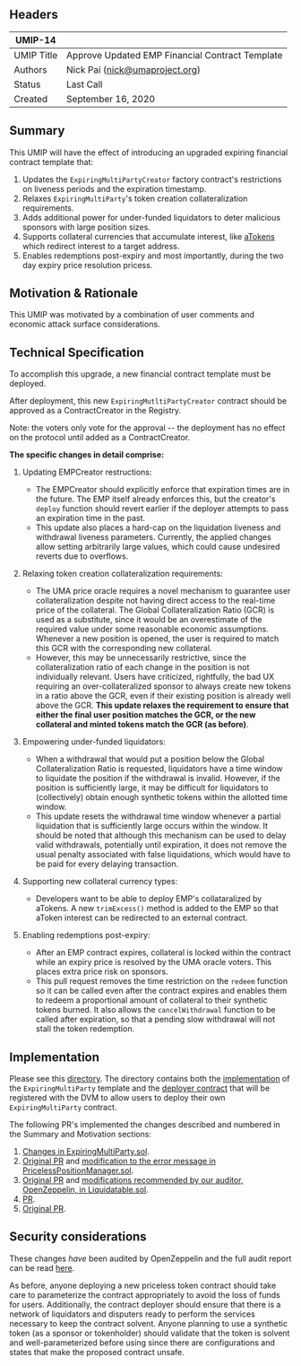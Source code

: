 ## Headers
| UMIP-14    |                                                                                                                                          |
|------------|------------------------------------------------------------------------------------------------------------------------------------------|
| UMIP Title | Approve Updated EMP Financial Contract Template              |
| Authors    | Nick Pai (nick@umaproject.org) |
| Status     | Last Call                                                                                                                                    |
| Created    | September 16, 2020                                                                                                                           |

## Summary
This UMIP will have the effect of introducing an upgraded expiring financial contract template that:
1. Updates the `ExpiringMultiPartyCreator` factory contract's restrictions on liveness periods and the expiration timestamp.
2. Relaxes `ExpiringMultiParty`'s token creation collateralization requirements.
3. Adds additional power for under-funded liquidators to deter malicious sponsors with large position sizes.
4. Supports collateral currencies that accumulate interest, like [aTokens](https://docs.aave.com/developers/developing-on-aave/the-protocol/atokens#redirectintereststream) which redirect interest to a target address.
5. Enables redemptions post-expiry and most importantly, during the two day expiry price resolution pricess.

## Motivation & Rationale

This UMIP was motivated by a combination of user comments and economic attack surface considerations.

## Technical Specification
To accomplish this upgrade, a new financial contract template must be deployed.

After deployment, this new `ExpiringMutltiPartyCreator` contract should be approved as a ContractCreator in the Registry.

Note: the voters only vote for the approval -- the deployment has no effect on the protocol until added as a ContractCreator.

**The specific changes in detail comprise:**

1. Updating EMPCreator restructions:
    - The EMPCreator should explicitly enforce that expiration times are in the future. The EMP itself already enforces this, but the creator's `deploy` function should revert earlier if the deployer attempts to pass an expiration time in the past.
    - This update also places a hard-cap on the liquidation liveness and withdrawal liveness parameters. Currently, the applied changes allow setting arbitrarily large values, which could cause undesired reverts due to overflows.

2. Relaxing token creation collateralization requirements:
    - The UMA price oracle requires a novel mechanism to guarantee user collateralization despite not having direct access to the real-time price of the collateral. The Global Collateralization Ratio (GCR) is used as a substitute, since it would be an overestimate of the required value under some reasonable economic assumptions. Whenever a new position is opened, the user is required to match this GCR with the corresponding new collateral.
    - However, this may be unnecessarily restrictive, since the collateralization ratio of each change in the position is not individually relevant. Users have criticized, rightfully, the bad UX requiring an over-collateralized sponsor to always create new tokens in a ratio above the GCR, even if their existing position is already well above the GCR. **This update relaxes the requirement to ensure that either the final user position matches the GCR, or the new collateral and minted tokens match the GCR (as before)**.

3. Empowering under-funded liquidators:
    - When a withdrawal that would put a position below the Global Collateralization Ratio is requested, liquidators have a time window to liquidate the position if the withdrawal is invalid. However, if the position is sufficiently large, it may be difficult for liquidators to (collectively) obtain enough synthetic tokens within the allotted time window.
    - This update resets the withdrawal time window whenever a partial liquidation that is sufficiently large occurs within the window. It should be noted that although this mechanism can be used to delay valid withdrawals, potentially until expiration, it does not remove the usual penalty associated with false liquidations, which would have to be paid for every delaying transaction.

4. Supporting new collateral currency types:
    - Developers want to be able to deploy EMP's collataralized by aTokens. A new `trimExcess()` method is added to the EMP so that aToken interest can be redirected to an external contract.

5. Enabling redemptions post-expiry:
    - After an EMP contract expires, collateral is locked within the contract while an expiry price is resolved by the UMA oracle voters. This places extra price risk on sponsors.
    - This pull request removes the time restriction on the `redeem` function so it can be called even after the contract expires and enables them to redeem a proportional amount of collateral to their synthetic tokens burned. It also allows the `cancelWithdrawal` function to be called after expiration, so that a pending slow withdrawal will not stall the token redemption.

## Implementation

Please see this [directory](https://github.com/UMAprotocol/protocol/tree/master/core/contracts/financial-templates/expiring-multiparty). The directory contains both the [implementation](https://github.com/UMAprotocol/protocol/blob/master/core/contracts/financial-templates/expiring-multiparty/ExpiringMultiParty.sol) of the `ExpiringMultiParty` template and the [deployer contract](https://github.com/UMAprotocol/protocol/blob/master/core/contracts/financial-templates/expiring-multiparty/ExpiringMultiPartyCreator.sol) that will be registered with the DVM to allow users to deploy their own `ExpiringMultiParty` contract.

The following PR's implemented the changes described and numbered in the Summary and Motivation sections:
1. [Changes in ExpiringMultiParty.sol](https://github.com/UMAprotocol/protocol/pull/1971).
2. [Original PR](https://github.com/UMAprotocol/protocol/pull/1844) and [modification to the error message in PricelessPositionManager.sol](https://github.com/UMAprotocol/protocol/pull/1971).
3. [Original PR](https://github.com/UMAprotocol/protocol/pull/1859) and [modifications recommended by our auditor, OpenZeppelin, in Liquidatable.sol](https://github.com/UMAprotocol/protocol/pull/1971).
4. [PR](https://github.com/UMAprotocol/protocol/pull/1975).
5. [Original PR](https://github.com/UMAprotocol/protocol/pull/1968).

## Security considerations
These changes *have* been audited by OpenZeppelin and the full audit report can be read [here](https://blog.openzeppelin.com/uma-audit-phase-3/).

As before, anyone deploying a new priceless token contract should take care to parameterize the contract appropriately to avoid the loss of funds for users. Additionally, the contract deployer should ensure that there is a network of liquidators and disputers ready to perform the services necessary to keep the contract solvent. Anyone planning to use a synthetic token (as a sponsor or tokenholder) should validate that the token is solvent and well-parameterized before using since there are configurations and states that make the proposed contract unsafe.
